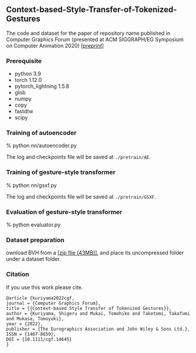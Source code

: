## Context-based-Style-Transfer-of-Tokenized-Gestures
The code and dataset for the paper of repository name published in Computer Graphics Forum (presented at ACM SIGGRAPH/EG Symposium on Computer Animation 2020) [[preprint]](https://bit.ly/40RbkkH)

### Prerequisite

- python 3.9
- torch 1.12.0
- pytorch_lightning 1.5.8
- glob
- numpy
- copy
- fastdtw
- scipy

### Training of autoencoder

% python nn/autoencoder.py

The log and checkpoints file will be saved at `````./pretrain/AE`````.

### Training of gesture-style transformer

% python nn/gsxf.py

The log and checkpoints file will be saved at `````./pretrain/GSXF`````.

### Evaluation of gesture-style transformer

% python evaluator.py

### Dataset preparation

ownload BVH from a [[zip file (43MB)]](https://bit.ly/3M1V24n),
and place its uncompressed folder under a dataset folder.

### Citation

If you use this work please cite.
```
@article {kuriyama2022cgf,
journal = {Computer Graphics Forum},
title = {{Context-based Style Transfer of Tokenized Gestures}},
author = {Kuriyama, Shigeru and Mukai, Tomohiko and Taketomi, Takafumi and Mukasa, Tomoyuki},
year = {2022},
publisher = {The Eurographics Association and John Wiley & Sons Ltd.},
ISSN = {1467-8659},
DOI = {10.1111/cgf.14645}
}
```

